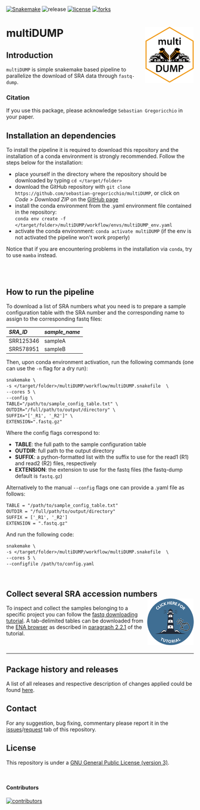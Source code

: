 [![Snakemake](https://img.shields.io/badge/snakemake-≥7.20.0-brightgreen.svg)](https://snakemake.github.io)
![release](https://img.shields.io/github/v/release/sebastian-gregoricchio/multiDUMP)
[![license](https://img.shields.io/badge/License-GPLv3-blue.svg)](https://sebastian-gregoricchio.github.io/multiDUMP/LICENSE.md/LICENSE)
[![forks](https://img.shields.io/github/forks/sebastian-gregoricchio/multiDUMP?style=social)](https://github.com/sebastian-gregoricchio/multiDUMP/fork)
<!-- ![update](https://badges.pufler.dev/updated/sebastian-gregoricchio/multiDUMP)
![visits](https://badges.pufler.dev/visits/sebastian-gregoricchio/multiDUMP)
![downloads](https://img.shields.io/github/downloads/sebastian-gregoricchio/multiDUMP/total.svg)--->



# multiDUMP [<img src="https://raw.githubusercontent.com/sebastian-gregoricchio/multiDUMP/main/resources/multiDUMP_logo.svg" align="right" height = 150/>](https://sebastian-gregoricchio.github.io/multiDUMP)

## Introduction
`multiDUMP` is simple snakemake based pipeline to parallelize the download of SRA data through `fastq-dump`.


### Citation
If you use this package, please acknowledge `Sebastian Gregoricchio` in your paper.


## Installation an dependencies
To install the pipeline it is required to download this repository and the installation of a conda environment is strongly recommended.
Follow the steps below for the installation:
* place yourself in the directory where the repository should be downloaded by typing `cd </target/folder>`
* download the GitHub repository with `git clone https://github.com/sebastian-gregoricchio/multiDUMP`, or click on *Code > Download ZIP* on the [GitHub page](https://github.com/sebastian-gregoricchio/multiDUMP)
* install the conda environment from the .yaml environment file contained in the repository:<br>
`conda env create -f </target/folder>/multiDUMP/workflow/envs/multiDUMP_env.yaml`
* activate the conda environment: `conda activate multiDUMP` (if the env is not activated the pipeline won't work properly)

Notice that if you are encountering problems in the installation via `conda`, try to use `mamba` instead.

<br/><br/>


## How to run the pipeline
To download a list of SRA numbers what you need is to prepare a sample configuration table with the SRA number and the corresponding name to assign to the corresponding fastq files:

| *SRA_ID*  | *sample_name* |
|:----------|:--------------|
| SRR125346 |    sampleA    |
| SRR578951 |    sampleB    |


Then, upon conda environment activation, run the following commands (one can use the `-n` flag for a dry run):

```shell
snakemake \
-s </target/folder>/multiDUMP/workflow/multiDUMP.snakefile  \
--cores 5 \
--config \
TABLE="/path/to/sample_config_table.txt" \
OUTDIR="/full/path/to/output/directory" \
SUFFIX="['_R1', '_R2']" \
EXTENSION=".fastq.gz"
```

Where the config flags correspond to:

* **TABLE**: the full path to the sample configuration table
* **OUTDIR**: full path to the output directory
* **SUFFIX**: a python-formatted list with the suffix to use for the read1 (R1) and read2 (R2) files, respectively
* **EXTENSION**: the extension to use for the fastq files (the fastq-dump default is `fastq.gz`)


Alternatively to the manual `--config` flags one can provide a .yaml file as follows:

```
TABLE = "/path/to/sample_config_table.txt"
OUTDIR = "/full/path/to/output/directory"
SUFFIX = ['_R1', '_R2']
EXTENSION = ".fastq.gz"
```

And run the following code:

```shell
snakemake \
-s </target/folder>/multiDUMP/workflow/multiDUMP.snakefile  \
--cores 5 \
--configfile /path/to/config.yaml
```

<br>

## Collect several SRA accession numbers [<img src="https://raw.githubusercontent.com/sebastian-gregoricchio/sebastian-gregoricchio.github.io/main/generic_resources/vignette.svg" align="right" height = 125/>](https://sebastian-gregoricchio.github.io/multiDUMP/resources/download_publicly_available_fastq.html)
To inspect and collect the samples belonging to a specific project you can follow the [fastq downloading tutorial](https://sebastian-gregoricchio.github.io/multiDUMP/resources/download_publicly_available_fastq.html). A tab-delimited tables can be downloaded from the [ENA browser](https://www.ebi.ac.uk/ena/browser/home) as described in [paragraph 2.2.1](https://sebastian-gregoricchio.github.io/multiDUMP/resources/download_publicly_available_fastq.html#221_Obtain_SRR_numbers) of the tutorial.


<br>

-----------------
## Package history and releases
A list of all releases and respective description of changes applied could be found [here](https://sebastian-gregoricchio.github.io/multiDUMP/NEWS).

## Contact
For any suggestion, bug fixing, commentary please report it in the [issues](https://github.com/sebastian-gregoricchio/multiDUMP/issues)/[request](https://github.com/sebastian-gregoricchio/multiDUMP/pulls) tab of this repository.

## License
This repository is under a [GNU General Public License (version 3)](https://sebastian-gregoricchio.github.io/multiDUMP/LICENSE).

<br/>

#### Contributors
[![contributors](https://contrib.rocks/image?repo=sebastian-gregoricchio/multiDUMP)](https://sebastian-gregoricchio.github.io/)
